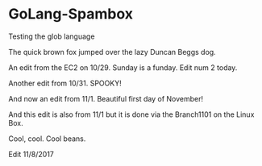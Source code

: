 # GoLang-Spambox
Testing the glob language

The quick brown fox jumped over the lazy Duncan Beggs dog.

An edit from the EC2 on 10/29. Sunday is a funday. Edit num 2 today.

Another edit from 10/31. SPOOKY!

And now an edit from 11/1. Beautiful first day of November!

And this edit is also from 11/1 but it is done via the Branch1101 on the Linux Box.

Cool, cool. Cool beans.

Edit 11/8/2017
